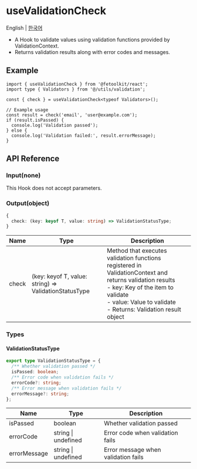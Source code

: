 # useValidationCheck

English | [한국어](./useValidationCheck_kr.md)

- A Hook to validate values using validation functions provided by ValidationContext.
- Returns validation results along with error codes and messages.

## Example

```tsx
import { useValidationCheck } from '@fetoolkit/react';
import type { Validators } from '@/utils/validation';

const { check } = useValidationCheck<typeof Validators>();

// Example usage
const result = check('email', 'user@example.com');
if (result.isPassed) {
  console.log('Validation passed');
} else {
  console.log('Validation failed:', result.errorMessage);
}
```

## API Reference

### Input(none)

This Hook does not accept parameters.

### Output(object)

```typescript
{
  check: (key: keyof T, value: string) => ValidationStatusType;
}
```

| Name  | Type                                                  | Description                                                                                                                                                                                                               |
| ----- | ----------------------------------------------------- | ------------------------------------------------------------------------------------------------------------------------------------------------------------------------------------------------------------------------- |
| check | (key: keyof T, value: string) => ValidationStatusType | Method that executes validation functions registered in ValidationContext and returns validation results <br> - key: Key of the item to validate <br> - value: Value to validate <br> - Returns: Validation result object |

### Types

#### ValidationStatusType

```typescript
export type ValidationStatusType = {
  /** Whether validation passed */
  isPassed: boolean;
  /** Error code when validation fails */
  errorCode?: string;
  /** Error message when validation fails */
  errorMessage?: string;
};
```

| Name         | Type                | Description                         |
| ------------ | ------------------- | ----------------------------------- |
| isPassed     | boolean             | Whether validation passed           |
| errorCode    | string \| undefined | Error code when validation fails    |
| errorMessage | string \| undefined | Error message when validation fails |

